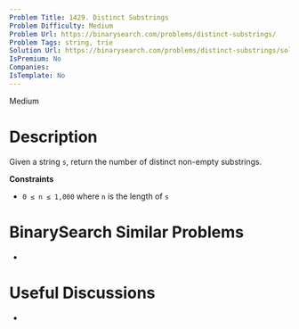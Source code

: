 ```yaml
---
Problem Title: 1429. Distinct Substrings
Problem Difficulty: Medium
Problem Url: https://binarysearch.com/problems/distinct-substrings/
Problem Tags: string, trie
Solution Url: https://binarysearch.com/problems/distinct-substrings/solutions/
IsPremium: No
Companies: 
IsTemplate: No
---
```


<span style="color: ;">Medium</span>

# Description

Given a string `s`, return the number of distinct non-empty substrings.

**Constraints**
- `0 ≤ n ≤ 1,000` where `n` is the length of `s`

# BinarySearch Similar Problems

- []()

# Useful Discussions

- []()
